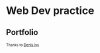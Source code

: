 # Web Dev practice

## Portfolio

<sup><sub>Thanks to [Denis Ivy](https://www.youtube.com/channel/UCTZRcDjjkVajGL6wd76UnGg)</sup></sub>
